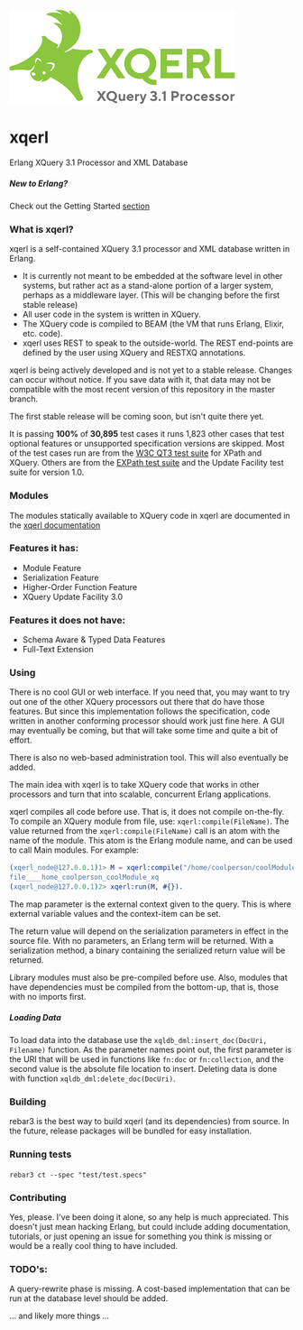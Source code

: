 ![Logo](./docs/img/logo_m.png "xqerl")
# xqerl
Erlang XQuery 3.1 Processor and XML Database

##### New to Erlang?
   Check out the Getting Started [section](./docs/src/GettingStarted.md)

### What is xqerl?

xqerl is a self-contained XQuery 3.1 processor and XML database written in Erlang.

   * It is currently not meant to be embedded at the software level in other systems, but rather act as a stand-alone portion of a larger system, perhaps as a middleware layer. (This will be changing before the first stable release)
   * All user code in the system is written in XQuery.
   * The XQuery code is compiled to BEAM (the VM that runs Erlang, Elixir, etc. code).
   * xqerl uses REST to speak to the outside-world. The REST end-points are defined by the user using XQuery and RESTXQ annotations.

xqerl is being actively developed and is not yet to a stable release. Changes can occur without notice. If you save data with it, that data may not be compatible with the most recent version of this repository in the master branch.

The first stable release will be coming soon, but isn't quite there yet.

It is passing **100%** of **30,895** test cases it runs 
1,823 other cases that test optional features or unsupported specification versions are skipped. 
Most of the test cases run are from the [W3C QT3 test suite](https://github.com/w3c/qt3tests) for XPath and XQuery.
Others are from the [EXPath test suite](https://github.com/expath/expath-cg) and the Update Facility test suite for version 1.0. 

### Modules

The modules statically available to XQuery code in xqerl are documented in the [xqerl documentation](https://zadean.github.io/xqerl/modules.html)

### Features it has:
* Module Feature
* Serialization Feature
* Higher-Order Function Feature
* XQuery Update Facility 3.0

### Features it does not have:

* Schema Aware & Typed Data Features
* Full-Text Extension

### Using

There is no cool GUI or web interface. If you need that, you may want to try out one of the other XQuery processors out there that do have those features. 
But since this implementation follows the specification, code written in another conforming processor should work just fine here.
A GUI may eventually be coming, but that will take some time and quite a bit of effort.

There is also no web-based administration tool. This will also eventually be added.  

The main idea with xqerl is to take XQuery code that works in other processors and turn that into scalable, concurrent Erlang applications.

xqerl compiles all code before use. That is, it does not compile on-the-fly. To compile an XQuery module from file, use: `xqerl:compile(FileName)`.
The value returned from the `xqerl:compile(FileName)` call is an atom with the name of the module. This atom is the Erlang module name, and can be used to call Main modules. For example:

```erlang
(xqerl_node@127.0.0.1)1> M = xqerl:compile("/home/coolperson/coolModule.xq").
file____home_coolperson_coolModule_xq
(xqerl_node@127.0.0.1)2> xqerl:run(M, #{}). 
```

The map parameter is the external context given to the query. This is where external variable values and the context-item can be set.

The return value will depend on the serialization parameters in effect in the source file. With no parameters, an Erlang term will be returned. With a serialization method, a binary containing the serialized return value will be returned.

Library modules must also be pre-compiled before use. Also, modules that have dependencies must be compiled from the bottom-up, that is, those with no imports first. 


##### Loading Data
To load data into the database use the `xqldb_dml:insert_doc(DocUri, Filename)` function. As the parameter names point out, the first parameter is the URI that will be used in functions like `fn:doc` or `fn:collection`, and the second value is the absolute file location to insert.
Deleting data is done with function `xqldb_dml:delete_doc(DocUri)`.

### Building
rebar3 is the best way to build xqerl (and its dependencies) from source. In the future, release packages will be bundled for easy installation.

### Running tests
`rebar3 ct --spec "test/test.specs"`

### Contributing
Yes, please. I've been doing it alone, so any help is much appreciated.
This doesn't just mean hacking Erlang, but could include adding documentation, tutorials, or just opening an issue for something you think is missing or would be a really cool thing to have included.

### TODO's:

A query-rewrite phase is missing. A cost-based implementation that can be run at the database level should be added. 

... and likely more things ...

